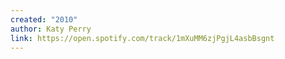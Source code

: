```yaml
---
created: "2010"
author: Katy Perry
link: https://open.spotify.com/track/1mXuMM6zjPgjL4asbBsgnt
---
```


